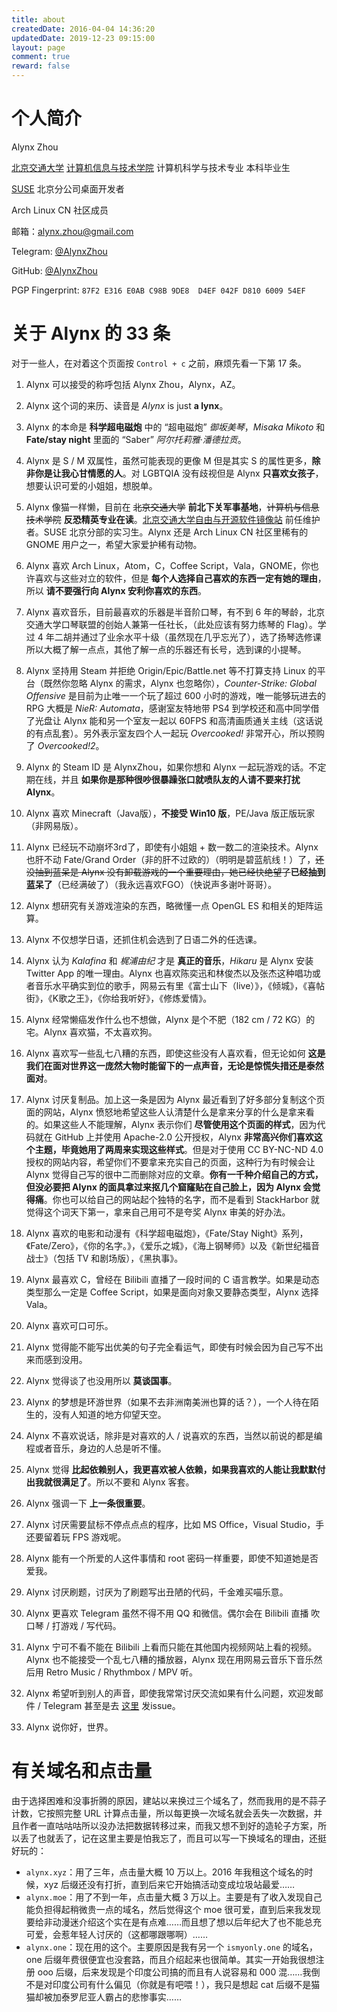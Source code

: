```yaml
---
title: about
createdDate: 2016-04-04 14:36:20
updatedDate: 2019-12-23 09:15:00
layout: page
comment: true
reward: false
---
```

# 个人简介

Alynx Zhou

<i class="fas fa-university"></i> [北京交通大学](https://bjtu.edu.cn/) [计算机信息与技术学院](https://scit.bjtu.edu.cn/) 计算机科学与技术专业 本科毕业生

<i class="fab fa-suse"></i> [SUSE](https://suse.com/) 北京分公司桌面开发者

<i class="fab fa-linux"></i> Arch Linux CN 社区成员

<i class="fas fa-envelope"></i> 邮箱：[alynx.zhou@gmail.com](mailto:alynx.zhou@gmail.com)

<i class="fab fa-telegram-plane"></i> Telegram: [@AlynxZhou](https://t.me/AlynxZhou)

<i class="fab fa-github"></i> GitHub: [@AlynxZhou](https://github.com/AlynxZhou)

<i class="fas fa-fingerprint"></i> PGP Fingerprint: `87F2 E316 E0AB C98B 9DE8  D4EF 042F D810 6009 54EF`

# 关于 Alynx 的 33 条

<div class="alert-red">对于一些人，在对着这个页面按 <code>Control + c</code> 之前，麻烦先看一下第 17 条。</div>

1. Alynx 可以接受的称呼包括 Alynx Zhou，Alynx，AZ。

2. Alynx 这个词的来历、读音是 *Alynx* is just **a lynx**。

3. Alynx 的本命是 **科学超电磁炮** 中的 “超电磁炮” *御坂美琴*，*Misaka Mikoto* 和 **Fate/stay night** 里面的 “Saber” *阿尔托莉雅·潘德拉贡*。

4. Alynx 是 S / M 双属性，虽然可能表现的更像 M 但是其实 S 的属性更多，**除非你是让我心甘情愿的人**。对 LGBTQIA 没有歧视但是 Alynx **只喜欢女孩子**，想要认识可爱的小姐姐，想脱单。

5. Alynx 像猫一样懒，目前在 ~~北京交通大学~~ **前北下关军事基地**，~~计算机与信息技术学院~~ **反恐精英专业在读**。[北京交通大学自由与开源软件镜像站](https://mirror.bjtu.edu.cn/) 前任维护者。SUSE 北京分部的实习生。Alynx 还是 Arch Linux CN 社区里稀有的 GNOME 用户之一，希望大家爱护稀有动物。

6. Alynx 喜欢 Arch Linux，Atom，C，Coffee Script，Vala，GNOME，你也许喜欢与这些对立的软件，但是 **每个人选择自己喜欢的东西一定有她的理由**，所以 **请不要强行向 Alynx 安利你喜欢的东西**。

7. Alynx 喜欢音乐，目前最喜欢的乐器是半音阶口琴，有不到 6 年的琴龄，北京交通大学口琴联盟的创始人兼第一任社长，（此处应该有努力练琴的 Flag）。学过 4 年二胡并通过了业余水平十级（虽然现在几乎忘光了），选了扬琴选修课所以大概了解一点点，其他了解一点的乐器还有长号，选到课的小提琴。

8. Alynx 坚持用 Steam 并拒绝 Origin/Epic/Battle.net 等不打算支持 Linux 的平台（既然你忽略 Alynx 的需求，Alynx 也忽略你），*Counter-Strike: Global Offensive* 是目前为止唯一一个玩了超过 600 小时的游戏，唯一能够玩进去的 RPG 大概是 *NieR: Automata*，感谢室友特地带 PS4 到学校还和高中同学借了光盘让 Alynx 能和另一个室友一起以 60FPS 和高清画质通关主线（这话说的有点乱套）。另外表示室友四个人一起玩 *Overcooked!* 非常开心，所以预购了 *Overcooked!2*。

9. Alynx 的 Steam ID 是 AlynxZhou，如果你想和 Alynx 一起玩游戏的话。不定期在线，并且 **如果你是那种很吵很暴躁张口就喷队友的人请不要来打扰 Alynx**。

10. Alynx 喜欢 Minecraft（Java版），**不接受 Win10 版**，PE/Java 版正版玩家（非网易版）。

11. Alynx 已经玩不动崩坏3rd了，即使有小姐姐 + 数一数二的渲染技术。Alynx 也肝不动 Fate/Grand Order（非的肝不过欧的）（明明是碧蓝航线！）了，~~还没抽到蓝呆是 Alynx 没有卸载游戏的一个重要理由，她已经快绝望了~~**已经抽到蓝呆了**（已经满破了）（我永远喜欢FGO）（快说声多谢叶哥哥）。

12. Alynx 想研究有关游戏渲染的东西，略微懂一点 OpenGL ES 和相关的矩阵运算。

13. Alynx 不仅想学日语，还抓住机会选到了日语二外的任选课。

14. Alynx 认为 *Kalafina* 和 *梶浦由纪* 才是 **真正的音乐**，*Hikaru* 是 Alynx 安装 Twitter App 的唯一理由。Alynx 也喜欢陈奕迅和林俊杰以及张杰这种唱功或者音乐水平确实到位的歌手，网易云有里《富士山下（live）》，《倾城》，《喜帖街》，《K歌之王》，《你给我听好》，《修炼爱情》。

15. Alynx 经常懒癌发作什么也不想做，Alynx 是个不肥（182 cm / 72 KG）的宅。Alynx 喜欢猫，不太喜欢狗。

16. Alynx 喜欢写一些乱七八糟的东西，即使这些没有人喜欢看，但无论如何 **这是我们在面对世界这一庞然大物时能留下的一点声音，无论是惊慌失措还是泰然面对**。

17. Alynx 讨厌复制品。加上这一条是因为 Alynx 最近看到了好多部分复制这个页面的网站，Alynx 愤怒地希望这些人认清楚什么是拿来分享的什么是拿来看的。如果这些人不能理解，Alynx 表示你们 **尽管使用这个页面的样式**，因为代码就在 GitHub 上并使用 Apache-2.0 公开授权，Alynx **非常高兴你们喜欢这个主题，毕竟她用了两周来实现这些样式**。但是对于使用 CC BY-NC-ND 4.0 授权的网站内容，希望你们不要拿来充实自己的页面，这种行为有时候会让 Alynx 觉得自己写的很中二而删除对应的文章。**你有一千种介绍自己的方式，但没必要把 Alynx 的面具拿过来抠几个窟窿贴在自己脸上，因为 Alynx 会觉得痛**。你也可以给自己的网站起个独特的名字，而不是看到 StackHarbor 就觉得这个词天下第一，拿来自己用可不是夸奖 Alynx 审美的好办法。

18. Alynx 喜欢的电影和动漫有《科学超电磁炮》，《Fate/Stay Night》系列，《Fate/Zero》，《你的名字。》，《爱乐之城》，《海上钢琴师》以及《新世纪福音战士》（包括 TV 和剧场版），《黑执事》。

19. Alynx 最喜欢 C，曾经在 Bilibili 直播了一段时间的 C 语言教学。如果是动态类型那么一定是 Coffee Script，如果是面向对象又要静态类型，Alynx 选择 Vala。

20. Alynx 喜欢可口可乐。

21. Alynx 觉得能不能写出优美的句子完全看运气，即使有时候会因为自己写不出来而感到没用。

22. Alynx 觉得谈了也没用所以 **莫谈国事**。

23. Alynx 的梦想是环游世界（如果不去非洲南美洲也算的话？），一个人待在陌生的，没有人知道的地方仰望天空。

24. Alynx 不喜欢说话，除非是对喜欢的人 / 说喜欢的东西，当然以前说的都是编程或者音乐，身边的人总是听不懂。

25. Alynx 觉得 **比起依赖别人，我更喜欢被人依赖，如果我喜欢的人能让我默默付出我就很满足了**。所以不要和 Alynx 客套。

26. Alynx 强调一下 **上一条很重要**。

27. Alynx 讨厌需要鼠标不停点点点的程序，比如 MS Office，Visual Studio，手还要留着玩 FPS 游戏呢。

28. Alynx 能有一个所爱的人这件事情和 root 密码一样重要，即使不知道她是否爱我。

29. Alynx 讨厌刷题，讨厌为了刷题写出丑陋的代码，千金难买喵乐意。

30. Alynx 更喜欢 Telegram 虽然不得不用 QQ 和微信。偶尔会在 Bilibili 直播 吹口琴 / 打游戏 / 写代码。

31. Alynx 宁可不看不能在 Bilibili 上看而只能在其他国内视频网站上看的视频。Alynx 也不能接受一个乱七八糟的播放器，Alynx 现在用网易云音乐下音乐然后用 Retro Music / Rhythmbox / MPV 听。

32. Alynx 希望听到别人的声音，即使我常常讨厌交流如果有什么问题，欢迎发邮件 / Telegram 甚至是去 [这里](https://github.com/AlynxZhou/AlynxZhou.github.io/issues) 发issue。

33. Alynx 说你好，世界。

# 有关域名和点击量

由于选择困难和没事折腾的原因，建站以来换过三个域名了，然而我用的是不蒜子计数，它按照完整 URL 计算点击量，所以每更换一次域名就会丢失一次数据，并且作者一直咕咕咕所以没办法把数据转移过来，而我又想不到好的造轮子方案，所以丢了也就丢了，记在这里主要是怕我忘了，而且可以写一下换域名的理由，还挺好玩的：

- `alynx.xyz`：用了三年，点击量大概 10 万以上。2016 年我租这个域名的时候，xyz 后缀还没有打折，直到后来它开始搞活动变成垃圾站最爱……
- `alynx.moe`：用了不到一年，点击量大概 3 万以上。主要是有了收入发现自己能负担得起稍微贵一点的域名，然后觉得这个 moe 很可爱，直到后来我发现要给非动漫迷介绍这个实在是有点难……而且想了想以后年纪大了也不能总充可爱，会惹年轻人讨厌的（这都哪跟哪啊）……
- `alynx.one`：现在用的这个。主要原因是我有另一个 `ismyonly.one` 的域名，one 后缀年费很便宜也没套路，而且介绍起来也很简单。其实一开始我很想注册 ooo 后缀，后来发现是个印度公司搞的而且有人说容易和 000 混……我倒不是对印度公司有什么偏见（你就是有吧喂！），我只是想起 cat 后缀不是猫猫却被加泰罗尼亚人霸占的悲惨事实……

<!--
# Build with Atom.

**A hackable text editor for the 21st Century.**

[![Build with Atom](/images/Atom.png)](https://atom.io/)
-->

<!--
<div id="snakeGame" class="snakeGame">
	<script type="text/javascript" src="snake.js"></script>
</div>
-->
